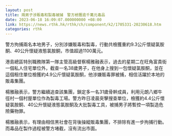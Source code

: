 ```yaml
---
layout: post
title: 兩男子涉販毒和製毒被捕　警方檢獲逾千萬元毒品
date: 2023-06-18 16:09:07.000000000 +08:00
link: https://news.rthk.hk/rthk/ch/component/k2/1705331-20230618.htm
categories: rthk
---
```


警方拘捕兩名本地男子，分別涉嫌販毒和製毒，行動共檢獲重約9.3公斤懷疑氯胺酮、40公升懷疑液態氯胺酮，巿值超過1100萬元。

港島總區特別職務隊第一隊主管高級督察楊雅融表示，過去的星期二在旺角富貴街一個私人住宅單位外，截查一名38歲男子，在他身上搜到一包懷疑氯胺酮，並在這個租住單位檢獲約4.9公斤懷疑氯胺酮，他涉嫌販毒罪被捕，相信活躍於本地的販毒集團。

楊雅融表示，警方繼續追查該集團，鎖定多一名31歲骨幹成員，利用元朗八鄉牛徑村一個村屋單位作為製毒工場。警方昨日凌晨突擊搜查單位，檢獲約4.4公斤懷疑氯胺酮、40公升懷疑液態氯胺酮及大批製毒工具，被捕男子將暫控一項製造危險藥物罪。

楊雅融表示，有理由相信黑社會在背後操縱販毒集團，不排除有進一步拘捕行動。而毒品在製作過程被警方堵截，沒有流出市面。
